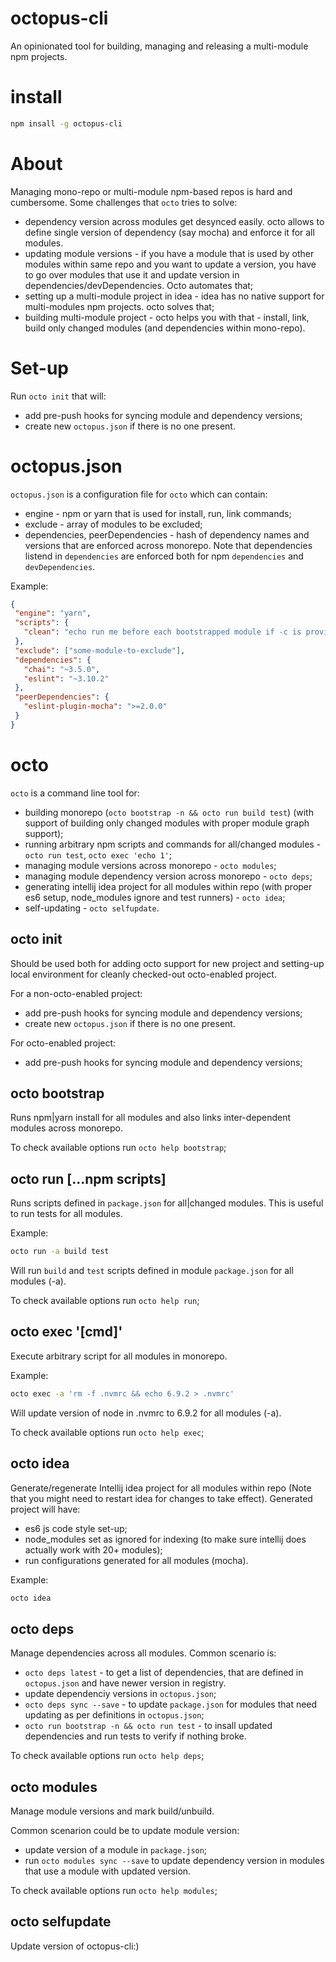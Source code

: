 # octopus-cli

An opinionated tool for building, managing and releasing a multi-module npm projects.

# install

```bash
npm insall -g octopus-cli
```

# About

Managing mono-repo or multi-module npm-based repos is hard and cumbersome. Some challenges that `octo` tries to solve:
 - dependency version across modules get desynced easily. octo allows to define single version of dependency (say mocha) and enforce it for all modules.
 - updating module versions - if you have a module that is used by other modules within same repo and you want to update a version, you have to go over modules that use it and update version in dependencies/devDependencies. Octo automates that;
 - setting up a multi-module project in idea - idea has no native support for multi-modules npm projects. octo solves that;
 - building multi-module project - octo helps you with that - install, link, build only changed modules (and dependencies within mono-repo).

# Set-up

Run `octo init` that will:
 - add pre-push hooks for syncing module and dependency versions;
 - create new `octopus.json` if there is no one present.

# octopus.json

`octopus.json` is a configuration file for `octo` which can contain:
 - engine - npm or yarn that is used for install, run, link commands;
 - exclude - array of modules to be excluded;
 - dependencies, peerDependencies - hash of dependency names and versions that are enforced across monorepo. Note that dependencies listend in `dependencies` are enforced both for npm `dependencies` and `devDependencies`.
 
 Example:
 ```json
 {
  "engine": "yarn",
  "scripts": {
    "clean": "echo run me before each bootstrapped module if -c is provided"
  },
  "exclude": ["some-module-to-exclude"],
  "dependencies": {
    "chai": "~3.5.0",
    "eslint": "~3.10.2"
  },
  "peerDependencies": {
    "eslint-plugin-mocha": ">=2.0.0"
  }
}
 ```

# octo

`octo` is a command line tool for:
 - building monorepo (`octo bootstrap -n && octo run build test`) (with support of building only changed modules with proper module graph support);
 - running arbitrary npm scripts and commands for all/changed modules - `octo run test`, `octo exec 'echo 1'`;
 - managing module versions across monorepo - `octo modules`;
 - managing module dependency version across monorepo - `octo deps`;
 - generating intellij idea project for all modules within repo (with proper es6 setup, node_modules ignore and test runners) - `octo idea`;
 - self-updating - `octo selfupdate`.
 
## octo init

Should be used both for adding octo support for new project and setting-up local environment for cleanly checked-out octo-enabled project.

For a non-octo-enabled project:
 - add pre-push hooks for syncing module and dependency versions;
 - create new `octopus.json` if there is no one present.

For octo-enabled project:
 - add pre-push hooks for syncing module and dependency versions; 
 
## octo bootstrap

Runs npm|yarn install for all modules and also links inter-dependent modules across monorepo.

To check available options run `octo help bootstrap`;

## octo run [...npm scripts]

Runs scripts defined in `package.json` for all|changed modules. This is useful to run tests for all modules.

Example:
```bash
octo run -a build test
```

Will run `build` and `test` scripts defined in module `package.json` for all modules (-a).

To check available options run `octo help run`;

## octo exec '[cmd]'

Execute arbitrary script for all modules in monorepo.

Example:
```bash
octo exec -a 'rm -f .nvmrc && echo 6.9.2 > .nvmrc'
```

Will update version of node in .nvmrc to 6.9.2 for all modules (-a).

To check available options run `octo help exec`;

## octo idea

Generate/regenerate Intellij idea project for all modules within repo (Note that you might need to restart idea for changes to take effect). Generated project will have:
 - es6 js code style set-up;
 - node_modules set as ignored for indexing (to make sure intellij does actually work with 20+ modules);
 - run configurations generated for all modules (mocha).

Example:
```bash
octo idea
```

## octo deps

Manage dependencies across all modules. Common scenario is:
 - `octo deps latest` - to get a list of dependencies, that are defined in `octopus.json` and have newer version in registry.
 - update dependenciy versions in `octopus.json`;
 - `octo deps sync --save` - to update `package.json` for modules that need updating as per definitions in `octopus.json`;
 - `octo run bootstrap -n && octo run test` - to insall updated dependencies and run tests to verify if nothing broke.

To check available options run `octo help deps`;

## octo modules

Manage module versions and mark build/unbuild.

Common scenarion could be to update module version:
 - update version of a module in `package.json`;
 - run `octo modules sync --save` to update dependency version in modules that use a module with updated version.

To check available options run `octo help modules`;

## octo selfupdate

Update version of octopus-cli:)
